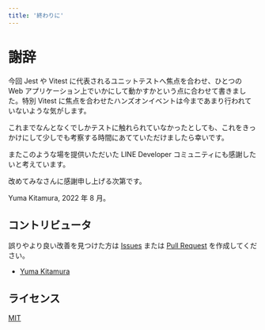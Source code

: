 ```yaml
---
title: '終わりに'
---
```


# 謝辞

今回 Jest や Vitest に代表されるユニットテストへ焦点を合わせ、ひとつの Web アプリケーション上でいかにして動かすかという点に合わせて書きました。特別 Vitest に焦点を合わせたハンズオンイベントは今まであまり行われていないような気がします。

これまでなんとなくでしかテストに触れられていなかったとしても、これをきっかけにして少しでも考察する時間にあてていただけましたら幸いです。

またこのような場を提供いただいた LINE Developer コミュニティにも感謝したいと考えています。

改めてみなさんに感謝申し上げる次第です。

Yuma Kitamura, 2022 年 8 月。

## コントリビュータ

誤りやより良い改善を見つけた方は [Issues](https://github.com/jiyuujin/frontend-tests/issues) または [Pull Request](https://github.com/jiyuujin/frontend-tests/pulls) を作成してください。

- [Yuma Kitamura](https://github.com/jiyuujin)

## ライセンス

[MIT](https://opensource.org/licenses/MIT)
